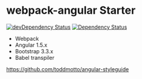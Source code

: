 # webpack-angular Starter
[![devDependency Status](https://david-dm.org/merlosy/webpack-angular/dev-status.svg)](https://david-dm.org/merlosy/webpack-angular#info=devDependencies)
[![Dependency Status](https://david-dm.org/merlosy/webpack-angular.svg)](https://david-dm.org/merlosy/webpack-angular)

- Webpack
- Angular 1.5.x
- Bootstrap 3.3.x
- Babel transpiler

https://github.com/toddmotto/angular-styleguide

